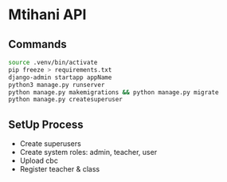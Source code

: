 # Mtihani API

## Commands

```bash
source .venv/bin/activate
pip freeze > requirements.txt
django-admin startapp appName
python3 manage.py runserver
python manage.py makemigrations && python manage.py migrate
python manage.py createsuperuser                                   
```

## SetUp Process
- Create superusers
- Create system roles: admin, teacher, user
- Upload cbc
- Register teacher & class